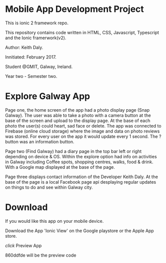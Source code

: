 # Mobile App Development Project

This is ionic 2 framework repo.

This repository contains code written in HTML, CSS, Javascript, Typescript and the Ionic framerwork(v2).

Author: Keith Daly.

Innitiated: February 2017.

Student @GMIT, Galway, Ireland.

Year two - Semester two.

# Explore Galway App

Page one, the home screen of the app had a photo display page (Snap Galway). The user was able to take a photo with a camera button at the base of the screen and upload to the display page. At the base of each photo the user(s) could heart, sad face or delete. The app was connected to Firebase (online cloud storage) where the image and data on photo reviews was stored. For every user on the app it would update every 1 second. The ? button was an information button.

Page two (Find Galway) had a diary page in the top bar left or right depending on device & OS. Within the explore option had info on activities in Galway including Coffee spots, shopping centres, walks, food & drink. With a Google map displayed at the base of the page.

Page three displays contact information of the Developer Keith Daly. At the base of the page is a local Facebook page api desplaying regular updates on things to do and see within Galway city.

# Download

If you would like this app on your mobile device.

Download the App 'Ionic View' on the Google playstore or the Apple App store.

*click* Preview App

860ddfde will be the preview code

